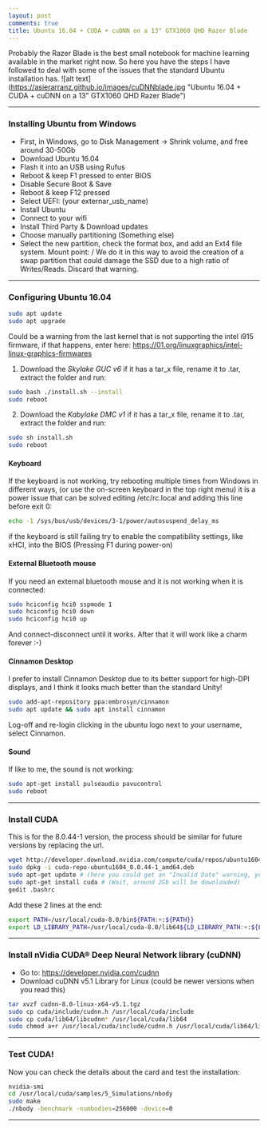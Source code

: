 ```yaml
---
layout: post
comments: true
title: Ubuntu 16.04 + CUDA + cuDNN on a 13" GTX1060 QHD Razer Blade
---
```


Probably the Razer Blade is the best small notebook for machine learning available in the market right now. So here you have the steps I have followed to deal with some of the issues that the standard Ubuntu installation has.
![alt text](https://asierarranz.github.io/images/cuDNNblade.jpg "Ubuntu 16.04 + CUDA + cuDNN on a 13" GTX1060 QHD Razer Blade")


---

### Installing Ubuntu from Windows

- First, in Windows, go to Disk Management -> Shrink volume, and free around 30-50Gb
- Download Ubuntu 16.04
- Flash it into an USB using Rufus
- Reboot & keep F1 pressed to enter BIOS
- Disable Secure Boot & Save
- Reboot & keep F12 pressed
- Select UEFI: (your externar_usb_name)
- Install Ubuntu
- Connect to your wifi
- Install Third Party & Download updates
- Choose manually partitioning (Something else)
- Select the new partition, check the format box, and add an Ext4 file system. Mount point: / 
We do it in this way to avoid the creation of a swap partition that could damage the SSD due to a high ratio of Writes/Reads. Discard that warning.

-----------

### Configuring Ubuntu 16.04

```bash
sudo apt update
sudo apt upgrade
```
Could be a warning from the last kernel that is not supporting the intel i915 firmware, if that happens, enter here:
<https://01.org/linuxgraphics/intel-linux-graphics-firmwares>

1. Download the *Skylake GUC v6* if it has a tar_x file, rename it to .tar, extract the folder and run:
 
```bash
sudo bash ./install.sh --install
sudo reboot
```

2. Download the *Kabylake DMC v1* if it has a tar_x file, rename it to .tar, extract the folder and run:

```bash
sudo sh install.sh
sudo reboot
```

#### Keyboard

If the keyboard is not working, try rebooting multiple times from Windows in different ways, (or use the on-screen keyboard in the top right menu) it is a power issue that can be solved editing /etc/rc.local and adding this line before exit 0:

```bash
echo -1 /sys/bus/usb/devices/3-1/power/autosuspend_delay_ms
```
if the keyboard is still failing try to enable the compatibility settings, like xHCI, into the BIOS (Pressing F1 during power-on)

#### External Bluetooth mouse

If you need an external bluetooth mouse and it is not working when it is connected:

```bash
sudo hciconfig hci0 sspmode 1
sudo hciconfig hci0 down
sudo hciconfig hci0 up
```
And connect-disconnect until it works. After that it will work like a charm forever :-)


#### Cinnamon Desktop

I prefer to install Cinnamon Desktop due to its better support for high-DPI displays, and I think it looks much better than the standard Unity!

```bash
sudo add-apt-repository ppa:embrosyn/cinnamon
sudo apt update && sudo apt install cinnamon
```
Log-off and re-login clicking in the ubuntu logo next to your username, select Cinnamon.

#### Sound

If like to me, the sound is not working:

```bash
sudo apt-get install pulseaudio pavucontrol
sudo reboot
```

-----------------------

### Install CUDA

This is for the 8.0.44-1 version, the process should be similar for future versions by replacing the url.

```bash
wget http://developer.download.nvidia.com/compute/cuda/repos/ubuntu1604/x86_64/cuda-repo-ubuntu1604_8.0.44-1_amd64.deb
sudo dpkg -i cuda-repo-ubuntu1604_8.0.44-1_amd64.deb
sudo apt-get update # (here you could get an "Invalid Date" warning, you can ignore it)
sudo apt-get install cuda # (Wait, around 2Gb will be downloaded)
gedit .bashrc
```
Add these 2 lines at the end:

```bash
export PATH=/usr/local/cuda-8.0/bin${PATH:+:${PATH}}
export LD_LIBRARY_PATH=/usr/local/cuda-8.0/lib64${LD_LIBRARY_PATH:+:${LD_LIBRARY_PATH}}
```

------

### Install nVidia CUDA® Deep Neural Network library (cuDNN)
- Go to: <https://developer.nvidia.com/cudnn>
- Download cuDNN v5.1 Library for Linux (could be newer versions when you read this)

```bash
tar xvzf cudnn-8.0-linux-x64-v5.1.tgz
sudo cp cuda/include/cudnn.h /usr/local/cuda/include
sudo cp cuda/lib64/libcudnn* /usr/local/cuda/lib64
sudo chmod a+r /usr/local/cuda/include/cudnn.h /usr/local/cuda/lib64/libcudnn*
```

----

### Test CUDA!

Now you can check the details about the card and test the installation:

```bash
nvidia-smi
cd /usr/local/cuda/samples/5_Simulations/nbody
sudo make
./nbody -benchmark -numbodies=256000 -device=0
```

-----


